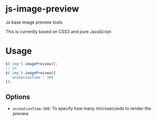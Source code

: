 # js-image-preview
Js base image preview tools

This is currently based on CSS3 and pure JavaScript

# Usage
```js
$('img').imagePreview();
// OR
$('img').imagePreivew({
  'animationTime': 300
});
```

## Options
- `animationTime:300`: To specify how many microseconds to render the preview

